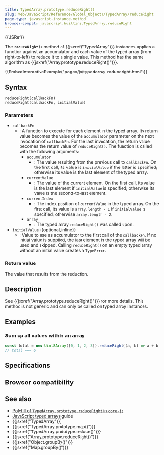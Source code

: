 ```yaml
---
title: TypedArray.prototype.reduceRight()
slug: Web/JavaScript/Reference/Global_Objects/TypedArray/reduceRight
page-type: javascript-instance-method
browser-compat: javascript.builtins.TypedArray.reduceRight
---
```


{{JSRef}}

The **`reduceRight()`** method of {{jsxref("TypedArray")}} instances applies a function against an accumulator and each value of the typed array (from right-to-left) to reduce it to a single value. This method has the same algorithm as {{jsxref("Array.prototype.reduceRight()")}}.

{{EmbedInteractiveExample("pages/js/typedarray-reduceright.html")}}

## Syntax

```js-nolint
reduceRight(callbackFn)
reduceRight(callbackFn, initialValue)
```

### Parameters

- `callbackFn`
  - : A function to execute for each element in the typed array. Its return value becomes the value of the `accumulator` parameter on the next invocation of `callbackFn`. For the last invocation, the return value becomes the return value of `reduceRight()`. The function is called with the following arguments:
    - `accumulator`
      - : The value resulting from the previous call to `callbackFn`. On the first call, its value is `initialValue` if the latter is specified; otherwise its value is the last element of the typed array.
    - `currentValue`
      - : The value of the current element. On the first call, its value is the last element if `initialValue` is specified; otherwise its value is the second-to-last element.
    - `currentIndex`
      - : The index position of `currentValue` in the typed array. On the first call, its value is `array.length - 1` if `initialValue` is specified, otherwise `array.length - 2`.
    - `array`
      - : The typed array `reduceRight()` was called upon.
- `initialValue` {{optional_inline}}
  - : Value to use as accumulator to the first call of the `callbackFn`. If no initial value is supplied, the last element in the typed array will be used and skipped. Calling `reduceRight()` on an empty typed array without an initial value creates a `TypeError`.

### Return value

The value that results from the reduction.

## Description

See {{jsxref("Array.prototype.reduceRight()")}} for more details. This method is not generic and can only be called on typed array instances.

## Examples

### Sum up all values within an array

```js
const total = new Uint8Array([0, 1, 2, 3]).reduceRight((a, b) => a + b);
// total === 6
```

## Specifications



## Browser compatibility



## See also

- [Polyfill of `TypedArray.prototype.reduceRight` in `core-js`](https://github.com/zloirock/core-js#ecmascript-typed-arrays)
- [JavaScript typed arrays](/Web/JavaScript/Guide/Typed_arrays) guide
- {{jsxref("TypedArray")}}
- {{jsxref("TypedArray.prototype.map()")}}
- {{jsxref("TypedArray.prototype.reduce()")}}
- {{jsxref("Array.prototype.reduceRight()")}}
- {{jsxref("Object.groupBy()")}}
- {{jsxref("Map.groupBy()")}}
